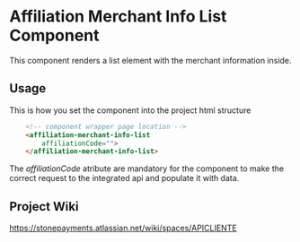 # Affiliation Merchant Info List Component

This component renders a list element with the merchant information inside.

## Usage

This is how you set the component into the project html structure

```html
    <!-- component wrapper page location -->
    <affiliation-merchant-info-list
        affiliationCode="">
    </affiliation-merchant-info-list>
```

The *affiliationCode* atribute are mandatory for the component to make the correct request to the integrated api and populate it with data.

## Project Wiki

https://stonepayments.atlassian.net/wiki/spaces/APICLIENTE
